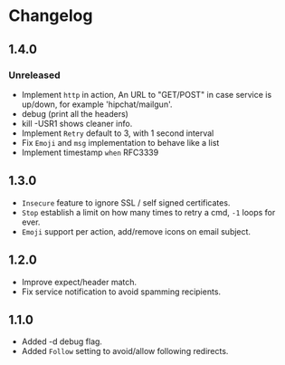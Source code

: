 Changelog
=========

## 1.4.0
### Unreleased
- Implement ``http`` in action, An URL to "GET/POST" in case service is up/down, for example 'hipchat/mailgun'.
- debug (print all the headers)
- kill -USR1 shows cleaner info.
- Implement ``Retry`` default to 3, with 1 second interval
- Fix ``Emoji`` and ``msg`` implementation to behave like a list
- Implement timestamp ``when`` RFC3339

## 1.3.0
- ``Insecure`` feature to ignore SSL / self signed certificates.
- ``Stop`` establish a limit on how many times to retry a cmd, ``-1`` loops for ever.
- ``Emoji`` support per action, add/remove icons on email subject.

## 1.2.0
- Improve expect/header match.
- Fix service notification to avoid spamming recipients.

## 1.1.0
- Added -d debug flag.
- Added ``Follow`` setting to avoid/allow following redirects.
